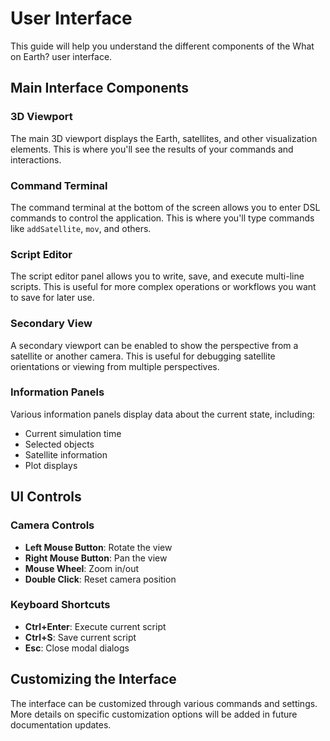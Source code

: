 # User Interface

This guide will help you understand the different components of the What on Earth? user interface.

## Main Interface Components

### 3D Viewport
The main 3D viewport displays the Earth, satellites, and other visualization elements. This is where you'll see the results of your commands and interactions.

### Command Terminal
The command terminal at the bottom of the screen allows you to enter DSL commands to control the application. This is where you'll type commands like `addSatellite`, `mov`, and others.

### Script Editor
The script editor panel allows you to write, save, and execute multi-line scripts. This is useful for more complex operations or workflows you want to save for later use.

### Secondary View
A secondary viewport can be enabled to show the perspective from a satellite or another camera. This is useful for debugging satellite orientations or viewing from multiple perspectives.

### Information Panels
Various information panels display data about the current state, including:
- Current simulation time
- Selected objects
- Satellite information
- Plot displays

## UI Controls

### Camera Controls
- **Left Mouse Button**: Rotate the view
- **Right Mouse Button**: Pan the view
- **Mouse Wheel**: Zoom in/out
- **Double Click**: Reset camera position

### Keyboard Shortcuts
- **Ctrl+Enter**: Execute current script
- **Ctrl+S**: Save current script
- **Esc**: Close modal dialogs

## Customizing the Interface

The interface can be customized through various commands and settings. More details on specific customization options will be added in future documentation updates.
